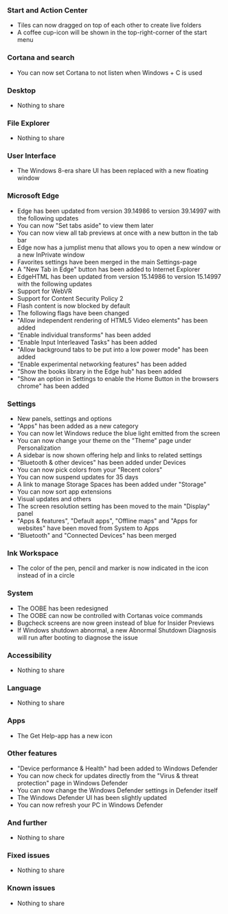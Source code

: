 ### Start and Action Center
- Tiles can now dragged on top of each other to create live folders
- A coffee cup-icon will be shown in the top-right-corner of the start menu

### Cortana and search
- You can now set Cortana to not listen when Windows + C is used

### Desktop
- Nothing to share

### File Explorer
- Nothing to share

### User Interface
- The Windows 8-era share UI has been replaced with a new floating window

### Microsoft Edge
- Edge has been updated from version 39.14986 to version 39.14997 with the following updates
 - You can now "Set tabs aside" to view them later
 - You can now view all tab previews at once with a new button in the tab bar
 - Edge now has a jumplist menu that allows you to open a new window or a new InPrivate window
 - Favorites settings have been merged in the main Settings-page
 - A "New Tab in Edge" button has been added to Internet Explorer
- EdgeHTML has been updated from version 15.14986 to version 15.14997 with the following updates
 - Support for WebVR
 - Support for Content Security Policy 2
 - Flash content is now blocked by default
- The following flags have been changed
 - "Allow independent rendering of HTML5 Video elements" has been added
 - "Enable individual transforms" has been added
 - "Enable Input Interleaved Tasks" has been added
 - "Allow background tabs to be put into a low power mode" has been added
 - "Enable experimental networking features" has been added
 - "Show the books library in the Edge hub" has been added
 - "Show an option in Settings to enable the Home Button in the browsers chrome" has been added

### Settings
- New panels, settings and options
 - "Apps" has been added as a new category
 - You can now let Windows reduce the blue light emitted from the screen
 - You can now change your theme on the "Theme" page under Personalization
 - A sidebar is now shown offering help and links to related settings
 - "Bluetooth & other devices" has been added under Devices
 - You can now pick colors from your "Recent colors"
 - You can now suspend updates for 35 days
 - A link to manage Storage Spaces has been added under "Storage"
 - You can now sort app extensions
- Visual updates and others
 - The screen resolution setting has been moved to the main "Display" panel
 - "Apps & features", "Default apps", "Offline maps" and "Apps for websites" have been moved from System to Apps
 - "Bluetooth" and "Connected Devices" has been merged

### Ink Workspace
- The color of the pen, pencil and marker is now indicated in the icon instead of in a circle

### System
- The OOBE has been redesigned
- The OOBE can now be controlled with Cortanas voice commands
- Bugcheck screens are now green instead of blue for Insider Previews
- If Windows shutdown abnormal, a new Abnormal Shutdown Diagnosis will run after booting to diagnose the issue

### Accessibility
- Nothing to share

### Language
- Nothing to share

### Apps
- The Get Help-app has a new icon

### Other features
- "Device performance & Health" had been added to Windows Defender
- You can now check for updates directly from the "Virus & threat protection" page in Windows Defender
- You can now change the Windows Defender settings in Defender itself
- The Windows Defender UI has been slightly updated
- You can now refresh your PC in Windows Defender

### And further
- Nothing to share

### Fixed issues
- Nothing to share

### Known issues
- Nothing to share